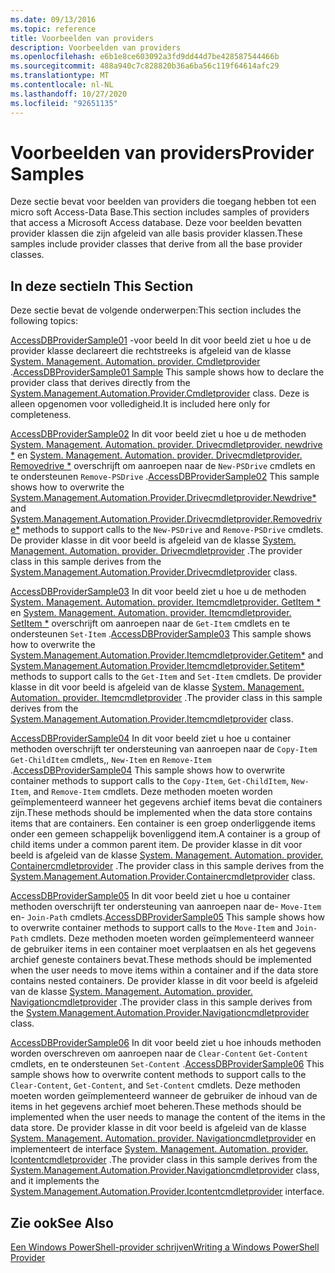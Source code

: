 ```yaml
---
ms.date: 09/13/2016
ms.topic: reference
title: Voorbeelden van providers
description: Voorbeelden van providers
ms.openlocfilehash: e6b1e8ce603092a3fd9dd44d7be428587544466b
ms.sourcegitcommit: 488a940c7c828820b36a6ba56c119f64614afc29
ms.translationtype: MT
ms.contentlocale: nl-NL
ms.lasthandoff: 10/27/2020
ms.locfileid: "92651135"
---
```

# <a name="provider-samples"></a><span data-ttu-id="9da19-103">Voorbeelden van providers</span><span class="sxs-lookup"><span data-stu-id="9da19-103">Provider Samples</span></span>

<span data-ttu-id="9da19-104">Deze sectie bevat voor beelden van providers die toegang hebben tot een micro soft Access-Data Base.</span><span class="sxs-lookup"><span data-stu-id="9da19-104">This section includes samples of providers that access a Microsoft Access database.</span></span> <span data-ttu-id="9da19-105">Deze voor beelden bevatten provider klassen die zijn afgeleid van alle basis provider klassen.</span><span class="sxs-lookup"><span data-stu-id="9da19-105">These samples include provider classes that derive from all the base provider classes.</span></span>

## <a name="in-this-section"></a><span data-ttu-id="9da19-106">In deze sectie</span><span class="sxs-lookup"><span data-stu-id="9da19-106">In This Section</span></span>

<span data-ttu-id="9da19-107">Deze sectie bevat de volgende onderwerpen:</span><span class="sxs-lookup"><span data-stu-id="9da19-107">This section includes the following topics:</span></span>

<span data-ttu-id="9da19-108">[AccessDBProviderSample01](./accessdbprovidersample01.md) -voor beeld In dit voor beeld ziet u hoe u de provider klasse declareert die rechtstreeks is afgeleid van de klasse [System. Management. Automation. provider. Cmdletprovider](/dotnet/api/System.Management.Automation.Provider.CmdletProvider) .</span><span class="sxs-lookup"><span data-stu-id="9da19-108">[AccessDBProviderSample01 Sample](./accessdbprovidersample01.md) This sample shows how to declare the provider class that derives directly from the [System.Management.Automation.Provider.Cmdletprovider](/dotnet/api/System.Management.Automation.Provider.CmdletProvider) class.</span></span> <span data-ttu-id="9da19-109">Deze is alleen opgenomen voor volledigheid.</span><span class="sxs-lookup"><span data-stu-id="9da19-109">It is included here only for completeness.</span></span>

<span data-ttu-id="9da19-110">[AccessDBProviderSample02](./accessdbprovidersample02.md) In dit voor beeld ziet u hoe u de methoden [System. Management. Automation. provider. Drivecmdletprovider. newdrive \*](/dotnet/api/System.Management.Automation.Provider.DriveCmdletProvider.NewDrive) en [System. Management. Automation. provider. Drivecmdletprovider. Removedrive \*](/dotnet/api/System.Management.Automation.Provider.DriveCmdletProvider.RemoveDrive) overschrijft om aanroepen naar de `New-PSDrive` cmdlets en te ondersteunen `Remove-PSDrive` .</span><span class="sxs-lookup"><span data-stu-id="9da19-110">[AccessDBProviderSample02](./accessdbprovidersample02.md) This sample shows how to overwrite the [System.Management.Automation.Provider.Drivecmdletprovider.Newdrive\*](/dotnet/api/System.Management.Automation.Provider.DriveCmdletProvider.NewDrive) and [System.Management.Automation.Provider.Drivecmdletprovider.Removedrive\*](/dotnet/api/System.Management.Automation.Provider.DriveCmdletProvider.RemoveDrive) methods to support calls to the `New-PSDrive` and `Remove-PSDrive` cmdlets.</span></span> <span data-ttu-id="9da19-111">De provider klasse in dit voor beeld is afgeleid van de klasse [System. Management. Automation. provider. Drivecmdletprovider](/dotnet/api/System.Management.Automation.Provider.DriveCmdletProvider) .</span><span class="sxs-lookup"><span data-stu-id="9da19-111">The provider class in this sample derives from the [System.Management.Automation.Provider.Drivecmdletprovider](/dotnet/api/System.Management.Automation.Provider.DriveCmdletProvider) class.</span></span>

<span data-ttu-id="9da19-112">[AccessDBProviderSample03](./accessdbprovidersample03.md) In dit voor beeld ziet u hoe u de methoden [System. Management. Automation. provider. Itemcmdletprovider. GetItem \*](/dotnet/api/System.Management.Automation.Provider.ItemCmdletProvider.GetItem) en [System. Management. Automation. provider. Itemcmdletprovider. SetItem \*](/dotnet/api/System.Management.Automation.Provider.ItemCmdletProvider.SetItem) overschrijft om aanroepen naar de `Get-Item` cmdlets en te ondersteunen `Set-Item` .</span><span class="sxs-lookup"><span data-stu-id="9da19-112">[AccessDBProviderSample03](./accessdbprovidersample03.md) This sample shows how to overwrite the [System.Management.Automation.Provider.Itemcmdletprovider.Getitem\*](/dotnet/api/System.Management.Automation.Provider.ItemCmdletProvider.GetItem) and [System.Management.Automation.Provider.Itemcmdletprovider.Setitem\*](/dotnet/api/System.Management.Automation.Provider.ItemCmdletProvider.SetItem) methods to support calls to the `Get-Item` and `Set-Item` cmdlets.</span></span> <span data-ttu-id="9da19-113">De provider klasse in dit voor beeld is afgeleid van de klasse [System. Management. Automation. provider. Itemcmdletprovider](/dotnet/api/System.Management.Automation.Provider.ItemCmdletProvider) .</span><span class="sxs-lookup"><span data-stu-id="9da19-113">The provider class in this sample derives from the [System.Management.Automation.Provider.Itemcmdletprovider](/dotnet/api/System.Management.Automation.Provider.ItemCmdletProvider) class.</span></span>

<span data-ttu-id="9da19-114">[AccessDBProviderSample04](./accessdbprovidersample04.md) In dit voor beeld ziet u hoe u container methoden overschrijft ter ondersteuning van aanroepen naar de `Copy-Item` `Get-ChildItem` cmdlets,, `New-Item` en `Remove-Item` .</span><span class="sxs-lookup"><span data-stu-id="9da19-114">[AccessDBProviderSample04](./accessdbprovidersample04.md) This sample shows how to overwrite container methods to support calls to the `Copy-Item`, `Get-ChildItem`, `New-Item`, and `Remove-Item` cmdlets.</span></span> <span data-ttu-id="9da19-115">Deze methoden moeten worden geïmplementeerd wanneer het gegevens archief items bevat die containers zijn.</span><span class="sxs-lookup"><span data-stu-id="9da19-115">These methods should be implemented when the data store contains items that are containers.</span></span> <span data-ttu-id="9da19-116">Een container is een groep onderliggende items onder een gemeen schappelijk bovenliggend item.</span><span class="sxs-lookup"><span data-stu-id="9da19-116">A container is a group of child items under a common parent item.</span></span> <span data-ttu-id="9da19-117">De provider klasse in dit voor beeld is afgeleid van de klasse [System. Management. Automation. provider. Containercmdletprovider](/dotnet/api/System.Management.Automation.Provider.ContainerCmdletProvider) .</span><span class="sxs-lookup"><span data-stu-id="9da19-117">The provider class in this sample derives from the [System.Management.Automation.Provider.Containercmdletprovider](/dotnet/api/System.Management.Automation.Provider.ContainerCmdletProvider) class.</span></span>

<span data-ttu-id="9da19-118">[AccessDBProviderSample05](./accessdbprovidersample05.md) In dit voor beeld ziet u hoe u container methoden overschrijft ter ondersteuning van aanroepen naar de- `Move-Item` en- `Join-Path` cmdlets.</span><span class="sxs-lookup"><span data-stu-id="9da19-118">[AccessDBProviderSample05](./accessdbprovidersample05.md) This sample shows how to overwrite container methods to support calls to the `Move-Item` and `Join-Path` cmdlets.</span></span> <span data-ttu-id="9da19-119">Deze methoden moeten worden geïmplementeerd wanneer de gebruiker items in een container moet verplaatsen en als het gegevens archief geneste containers bevat.</span><span class="sxs-lookup"><span data-stu-id="9da19-119">These methods should be implemented when the user needs to move items within a container and if the data store contains nested containers.</span></span> <span data-ttu-id="9da19-120">De provider klasse in dit voor beeld is afgeleid van de klasse [System. Management. Automation. provider. Navigationcmdletprovider](/dotnet/api/System.Management.Automation.Provider.NavigationCmdletProvider) .</span><span class="sxs-lookup"><span data-stu-id="9da19-120">The provider class in this sample derives from the [System.Management.Automation.Provider.Navigationcmdletprovider](/dotnet/api/System.Management.Automation.Provider.NavigationCmdletProvider) class.</span></span>

<span data-ttu-id="9da19-121">[AccessDBProviderSample06](./accessdbprovidersample06.md) In dit voor beeld ziet u hoe inhouds methoden worden overschreven om aanroepen naar de `Clear-Content` `Get-Content` cmdlets, en te ondersteunen `Set-Content` .</span><span class="sxs-lookup"><span data-stu-id="9da19-121">[AccessDBProviderSample06](./accessdbprovidersample06.md) This sample shows how to overwrite content methods to support calls to the `Clear-Content`, `Get-Content`, and `Set-Content` cmdlets.</span></span> <span data-ttu-id="9da19-122">Deze methoden moeten worden geïmplementeerd wanneer de gebruiker de inhoud van de items in het gegevens archief moet beheren.</span><span class="sxs-lookup"><span data-stu-id="9da19-122">These methods should be implemented when the user needs to manage the content of the items in the data store.</span></span> <span data-ttu-id="9da19-123">De provider klasse in dit voor beeld is afgeleid van de klasse [System. Management. Automation. provider. Navigationcmdletprovider](/dotnet/api/System.Management.Automation.Provider.NavigationCmdletProvider) en implementeert de interface [System. Management. Automation. provider. Icontentcmdletprovider](/dotnet/api/System.Management.Automation.Provider.IContentCmdletProvider) .</span><span class="sxs-lookup"><span data-stu-id="9da19-123">The provider class in this sample derives from the [System.Management.Automation.Provider.Navigationcmdletprovider](/dotnet/api/System.Management.Automation.Provider.NavigationCmdletProvider) class, and it implements the [System.Management.Automation.Provider.Icontentcmdletprovider](/dotnet/api/System.Management.Automation.Provider.IContentCmdletProvider) interface.</span></span>

## <a name="see-also"></a><span data-ttu-id="9da19-124">Zie ook</span><span class="sxs-lookup"><span data-stu-id="9da19-124">See Also</span></span>

[<span data-ttu-id="9da19-125">Een Windows PowerShell-provider schrijven</span><span class="sxs-lookup"><span data-stu-id="9da19-125">Writing a Windows PowerShell Provider</span></span>](./writing-a-windows-powershell-provider.md)
